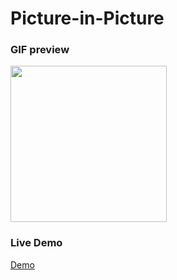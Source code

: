 # Picture-in-Picture


### GIF preview
<img src="picture-in-picture.gif" width="250" height="250"/>

### Live Demo
[Demo](https://introvette.github.io/Picture-in-Picture/)
